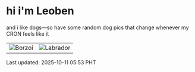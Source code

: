 # hi i'm Leoben

and i like dogs—so have some random dog pics that change whenever my CRON feels like it

|  |  |
|--------|----------|
| ![Borzoi](https://random-dog-vercel.vercel.app/api/random-borzoi?v=1760133200) | ![Labrador](https://random-dog-vercel.vercel.app/api/random-labrador?v=1760133200) |

Last updated: 2025-10-11 05:53 PHT
